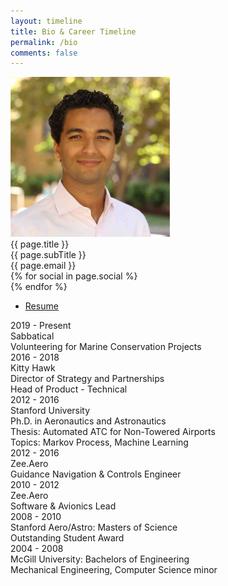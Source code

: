 ```yaml
---
layout: timeline
title: Bio & Career Timeline
permalink: /bio
comments: false
---
```

<div id="header" class="bg1">
  <div id="headerblob">
    <img src="./assets/img/me.png" class="img-circle imgme">
    <div id="headertext">
      <div id="htname">{{ page.title }}</div>
      <div id="htdesc">{{ page.subTitle }}</div>
      <div id="htem">{{ page.email }}</div>
      <div id="icons">
        {% for social in page.social %}
        <div class="svgico">
          <a href="{{ social.url }}"><i class="fa fa-{{ social.title }} fa-lg" style="color:white"></i></a>
        </div>
        {% endfor %}
      </div>
      <div id="resume">
        <ul>
          <li><a href={{ page.cv }}>Resume</a></li>
        </ul>
      </div>  
    </div>
  </div>
</div>

<div class="container">
  <div id="timeline">
    <div class="timelineitem">
      <div class="tdate">2019 - Present</div>
      <div class="ttitle">Sabbatical</div>
      <div class="tdesc">Volunteering for Marine Conservation Projects</div>
    </div>
    <div class="timelineitem">
      <div class="tdate">2016 - 2018</div>
      <div class="ttitle">Kitty Hawk</div>
      <div class="tdesc">Director of Strategy and Partnerships</div>
      <div class="tdesc">Head of Product - Technical</div>
    </div>
    <div class="timelineitem">
      <div class="tdate">2012 - 2016</div>
      <div class="ttitle">Stanford University</div>
      <div class="tdesc">Ph.D. in Aeronautics and Astronautics</div>
      <div class="tdesc"> Thesis: <span class="thigh">Automated ATC for Non-Towered Airports</span></div>
      <div class="tdesc"> Topics: <span class="thigh">Markov Process, Machine Learning</span></div>
    </div>
    <div class="timelineitem">
      <div class="tdate">2012 - 2016</div>
      <div class="ttitle">Zee.Aero</div>
      <div class="tdesc">Guidance Navigation & Controls Engineer</div>
    </div>
    <div class="timelineitem">
      <div class="tdate">2010 - 2012</div>
      <div class="ttitle">Zee.Aero</div>
      <div class="tdesc">Software & Avionics Lead</div>
    </div>
    <div class="timelineitem">
      <div class="tdate">2008 - 2010</div>
      <div class="ttitle">Stanford Aero/Astro: Masters of Science</div>
      <div class="tdesc">Outstanding Student Award</div>
    </div>
    <div class="timelineitem">
     <div class="tdate">2004 - 2008</div>
      <div class="ttitle">McGill University: Bachelors of Engineering</div>
      <div class="tdesc">Mechanical Engineering, Computer Science minor</div>
    </div>
  </div>
</div>
